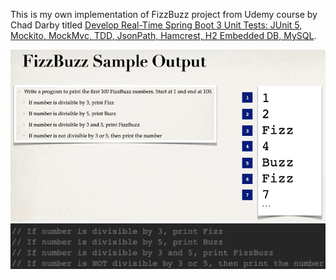 This is my own implementation of FizzBuzz project from Udemy course by Chad Darby titled [Develop Real-Time Spring Boot 3 Unit Tests: JUnit 5, Mockito, MockMvc, TDD, JsonPath, Hamcrest, H2 Embedded DB, MySQL](https://ba.udemy.com/course/spring-boot-unit-testing/learn/lecture/30872020?learning_path_id=8694787#overview).

![img.png](img.png)
![img_1.png](img_1.png)
